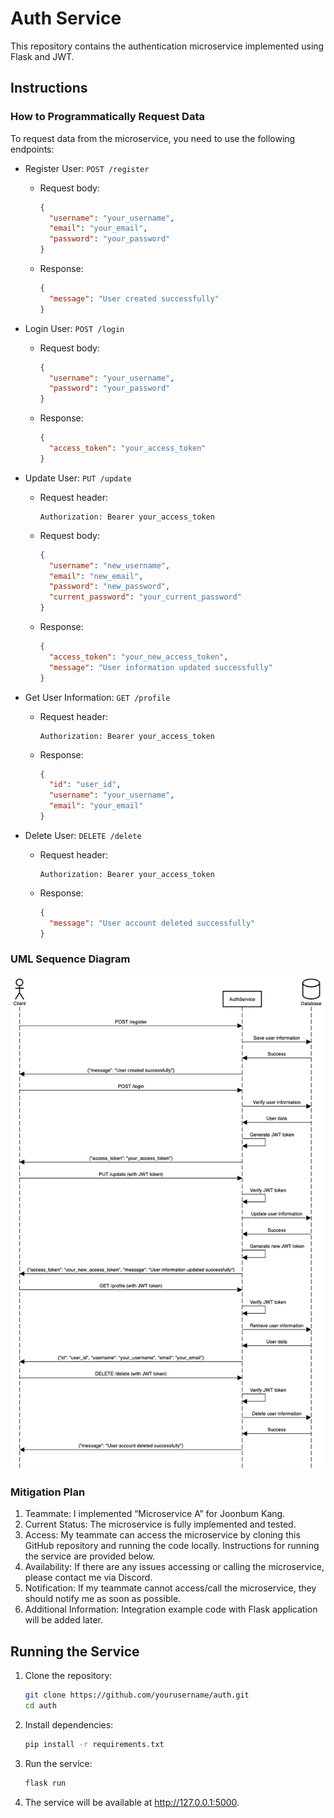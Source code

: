 # Auth Service

This repository contains the authentication microservice implemented using Flask and JWT.

## Instructions

### How to Programmatically Request Data

To request data from the microservice, you need to use the following endpoints:

- Register User: `POST /register`
    - Request body:
      ```json
      {
        "username": "your_username",
        "email": "your_email",
        "password": "your_password"
      }
      ```
    - Response:
      ```json
      {
        "message": "User created successfully"
      }
      ```

- Login User: `POST /login`
    - Request body:
      ```json
      {
        "username": "your_username",
        "password": "your_password"
      }
      ```
    - Response:
      ```json
      {
        "access_token": "your_access_token"
      }
      ```

- Update User: `PUT /update`
    - Request header:
      ```plaintext
      Authorization: Bearer your_access_token
      ```
    - Request body:
      ```json
      {
        "username": "new_username",
        "email": "new_email",
        "password": "new_password",
        "current_password": "your_current_password"
      }
      ```
    - Response:
      ```json
      {
        "access_token": "your_new_access_token",
        "message": "User information updated successfully"
      }
      ```
- Get User Information: `GET /profile`
    - Request header:
      ```plaintext
      Authorization: Bearer your_access_token
      ```
    - Response:
      ```json
      {
        "id": "user_id",
        "username": "your_username",
        "email": "your_email"
      }
      ```
- Delete User: `DELETE /delete`
    - Request header:
      ```plaintext
      Authorization: Bearer your_access_token
      ```
    - Response:
      ```json
      {
        "message": "User account deleted successfully"
      }
      ```

### UML Sequence Diagram

![UML Sequence Diagram](uml_sequence_diagram.png)

### Mitigation Plan

1. Teammate: I implemented “Microservice A” for Joonbum Kang.
2. Current Status: The microservice is fully implemented and tested.
3. Access: My teammate can access the microservice by cloning this GitHub repository and running the code locally. Instructions for running the service are provided below.
4. Availability: If there are any issues accessing or calling the microservice, please contact me via Discord.
5. Notification: If my teammate cannot access/call the microservice, they should notify me as soon as possible.
6. Additional Information: Integration example code with Flask application will be added later.

## Running the Service

1. Clone the repository:
    ```bash
    git clone https://github.com/yourusername/auth.git
    cd auth
    ```
2. Install dependencies:
    ```bash
    pip install -r requirements.txt
    ```
3. Run the service:
    ```bash
    flask run
    ```
4. The service will be available at http://127.0.0.1:5000.